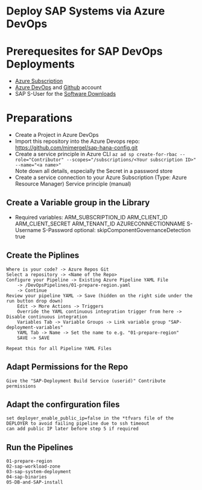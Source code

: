 # Deploy SAP Systems via Azure DevOps

# Prerequesites for SAP DevOps Deployments
* [Azure Subscription](https://portal.azure.com/) 
* [Azure DevOps](http://dev.azure.com/) and [Github](http://github.com/) account
* SAP S-User for the [Software Downloads](https://launchpad.support.sap.com/)

# Preparations
* Create a Project in Azure DevOps
* Import this repository into the Azure Devops repo: https://github.com/mimergel/sap-hana-config.git
* Create a service principle in Azure CLI
`az ad sp create-for-rbac --role="Contributor" --scopes="/subscriptions/<Your subscription ID>" --name="<a name>"` <br />
Note down all details, especially the Secret in a password store
* Create a service connection to your Azure Subscription (Type: Azure Resource Manager)
    Service principle (manual)

## Create a Variable group in the Library 
* Required variables:
    ARM_SUBSCRIPTION_ID
    ARM_CLIENT_ID
    ARM_CLIENT_SECRET
    ARM_TENANT_ID
    AZURECONNECTIONNAME
    S-Username
    S-Password
    optional:   skipComponentGovernanceDetection    true

## Create the Piplines
    Where is your code? -> Azure Repos Git
    Select a repository -> <Name of the Repo>
    Configure your Pipeline -> Existing Azure Pipeline YAML File 
        -> /DevOpsPipelines/01-prepare-region.yaml
        -> Continue
    Review your pipeline YAML -> Save (hidden on the right side under the run button drop down)
        Edit -> More Actions -> Triggers
        Override the YAML continuous integration trigger from here -> Disable continuous integration
        Variables Tab -> Variable Groups -> Link variable group "SAP-deployment-variables"
        YAML Tab -> Name -> Set the name to e.g. "01-prepare-region"
        SAVE -> SAVE

    Repeat this for all Pipeline YAML Files

## Adapt Permissions for the Repo
    Give the "SAP-Deployment Build Service (userid)" Contribute permissions

## Adapt the confirguration files
    set deployer_enable_public_ip=false in the *tfvars file of the DEPLOYER to avoid failing pipeline due to ssh timeout
    can add public IP later before step 5 if required

## Run the Pipelines
    01-prepare-region
    02-sap-workload-zone
    03-sap-system-deployment
    04-sap-binaries
    05-DB-and-SAP-install


